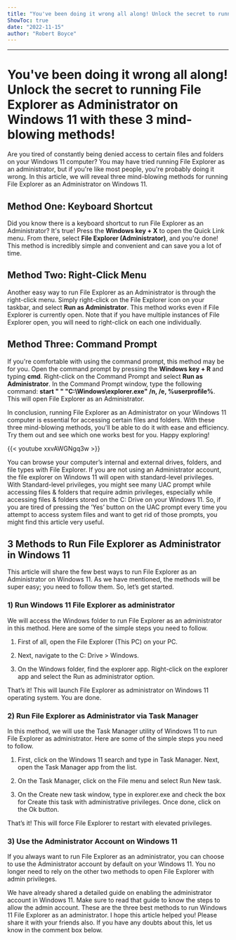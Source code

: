 ```yaml
---
title: "You've been doing it wrong all along! Unlock the secret to running File Explorer as Administrator on Windows 11 with these 3 mind-blowing methods!"
ShowToc: true 
date: "2022-11-15"
author: "Robert Boyce"
---
```

*****
# You've been doing it wrong all along! Unlock the secret to running File Explorer as Administrator on Windows 11 with these 3 mind-blowing methods!

Are you tired of constantly being denied access to certain files and folders on your Windows 11 computer? You may have tried running File Explorer as an administrator, but if you're like most people, you're probably doing it wrong. In this article, we will reveal three mind-blowing methods for running File Explorer as an Administrator on Windows 11.

## Method One: Keyboard Shortcut

Did you know there is a keyboard shortcut to run File Explorer as an Administrator? It's true! Press the **Windows key + X** to open the Quick Link menu. From there, select **File Explorer (Administrator)**, and you're done! This method is incredibly simple and convenient and can save you a lot of time.

## Method Two: Right-Click Menu

Another easy way to run File Explorer as an Administrator is through the right-click menu. Simply right-click on the File Explorer icon on your taskbar, and select **Run as Administrator**. This method works even if File Explorer is currently open. Note that if you have multiple instances of File Explorer open, you will need to right-click on each one individually.

## Method Three: Command Prompt

If you're comfortable with using the command prompt, this method may be for you. Open the command prompt by pressing the **Windows key + R** and typing **cmd**. Right-click on the Command Prompt and select **Run as Administrator**. In the Command Prompt window, type the following command: **start " " "C:\Windows\explorer.exe" /n, /e, %userprofile%**. This will open File Explorer as an Administrator.

In conclusion, running File Explorer as an Administrator on your Windows 11 computer is essential for accessing certain files and folders. With these three mind-blowing methods, you'll be able to do it with ease and efficiency. Try them out and see which one works best for you. Happy exploring!

{{< youtube xxvAWGNgq3w >}} 



You can browse your computer’s internal and external drives, folders, and file types with File Explorer. If you are not using an Administrator account, the file explorer on Windows 11 will open with standard-level privileges.
With Standard-level privileges, you might see many UAC prompt while accessing files & folders that require admin privileges, especially while accessing files & folders stored on the C: Drive on your Windows 11.
So, if you are tired of pressing the ‘Yes’ button on the UAC prompt every time you attempt to access system files and want to get rid of those prompts, you might find this article very useful.

 
## 3 Methods to Run File Explorer as Administrator in Windows 11


This article will share the few best ways to run File Explorer as an Administrator on Windows 11. As we have mentioned, the methods will be super easy; you need to follow them. So, let’s get started.

 
### 1) Run Windows 11 File Explorer as administrator


We will access the Windows folder to run File Explorer as an administrator in this method. Here are some of the simple steps you need to follow.
1. First of all, open the File Explorer (This PC) on your PC.

2. Next, navigate to the C: Drive > Windows.

3. On the Windows folder, find the explorer app. Right-click on the explorer app and select the Run as administrator option.

That’s it! This will launch File Explorer as administrator on Windows 11 operating system. You are done.

 
### 2) Run File Explorer as Administrator via Task Manager


In this method, we will use the Task Manager utility of Windows 11 to run File Explorer as administrator. Here are some of the simple steps you need to follow.
1. First, click on the Windows 11 search and type in Task Manager. Next, open the Task Manager app from the list.

2. On the Task Manager, click on the File menu and select Run New task.

3. On the Create new task window, type in explorer.exe and check the box for Create this task with administrative privileges. Once done, click on the Ok button.

That’s it! This will force File Explorer to restart with elevated privileges.

 
### 3) Use the Administrator Account on Windows 11


If you always want to run File Explorer as an administrator, you can choose to use the Administrator account by default on your Windows 11. You no longer need to rely on the other two methods to open File Explorer with admin privileges.

We have already shared a detailed guide on enabling the administrator account in Windows 11. Make sure to read that guide to know the steps to allow the admin account.
These are the three best methods to run Windows 11 File Explorer as an administrator. I hope this article helped you! Please share it with your friends also. If you have any doubts about this, let us know in the comment box below.





